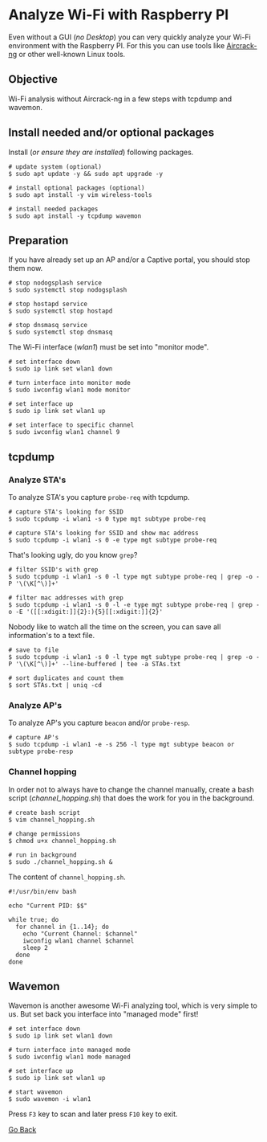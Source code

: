# Analyze Wi-Fi with Raspberry PI

Even without a GUI (_no Desktop_) you can very quickly analyze your Wi-Fi environment with the Raspberry PI. For this you can use tools like [Aircrack-ng](https://www.aircrack-ng.org/) or other well-known Linux tools.

## Objective

Wi-Fi analysis without Aircrack-ng in a few steps with tcpdump and wavemon.

## Install needed and/or optional packages

Install (_or ensure they are installed_) following packages.

```shell
# update system (optional)
$ sudo apt update -y && sudo apt upgrade -y

# install optional packages (optional)
$ sudo apt install -y vim wireless-tools

# install needed packages
$ sudo apt install -y tcpdump wavemon
```

## Preparation

If you have already set up an AP and/or a Captive portal, you should stop them now.

```shell
# stop nodogsplash service
$ sudo systemctl stop nodogsplash

# stop hostapd service
$ sudo systemctl stop hostapd

# stop dnsmasq service
$ sudo systemctl stop dnsmasq
```

The Wi-Fi interface (_wlan1_) must be set into "monitor mode".

```shell
# set interface down
$ sudo ip link set wlan1 down

# turn interface into monitor mode
$ sudo iwconfig wlan1 mode monitor

# set interface up
$ sudo ip link set wlan1 up

# set interface to specific channel
$ sudo iwconfig wlan1 channel 9
```

## tcpdump

### Analyze STA's

To analyze STA's you capture `probe-req` with tcpdump.

```shell
# capture STA's looking for SSID
$ sudo tcpdump -i wlan1 -s 0 type mgt subtype probe-req

# capture STA's looking for SSID and show mac address
$ sudo tcpdump -i wlan1 -s 0 -e type mgt subtype probe-req
```

That's looking ugly, do you know `grep`?

```shell
# filter SSID's with grep
$ sudo tcpdump -i wlan1 -s 0 -l type mgt subtype probe-req | grep -o -P '\(\K[^\)]+'

# filter mac addresses with grep
$ sudo tcpdump -i wlan1 -s 0 -l -e type mgt subtype probe-req | grep -o -E '([[:xdigit:]]{2}:){5}[[:xdigit:]]{2}'
```

Nobody like to watch all the time on the screen, you can save all information's to a text file.

```shell
# save to file
$ sudo tcpdump -i wlan1 -s 0 -l type mgt subtype probe-req | grep -o -P '\(\K[^\)]+' --line-buffered | tee -a STAs.txt

# sort duplicates and count them
$ sort STAs.txt | uniq -cd
```

### Analyze AP's

To analyze AP's you capture `beacon` and/or `probe-resp`.

```shell
# capture AP's
$ sudo tcpdump -i wlan1 -e -s 256 -l type mgt subtype beacon or subtype probe-resp
```

### Channel hopping

In order not to always have to change the channel manually, create a bash script (_channel_hopping.sh_) that does the work for you in the background.

```shell
# create bash script
$ vim channel_hopping.sh

# change permissions
$ chmod u+x channel_hopping.sh

# run in background
$ sudo ./channel_hopping.sh &
```

The content of `channel_hopping.sh`.

```shell
#!/usr/bin/env bash

echo "Current PID: $$"

while true; do
  for channel in {1..14}; do
    echo "Current Channel: $channel"
    iwconfig wlan1 channel $channel
    sleep 2
  done
done
```

## Wavemon

Wavemon is another awesome Wi-Fi analyzing tool, which is very simple to us. But set back you interface into "managed mode" first!

```shell
# set interface down
$ sudo ip link set wlan1 down

# turn interface into managed mode
$ sudo iwconfig wlan1 mode managed

# set interface up
$ sudo ip link set wlan1 up

# start wavemon
$ sudo wavemon -i wlan1
```

Press `F3` key to scan and later press `F10` key to exit.

[Go Back](../readme.md)
